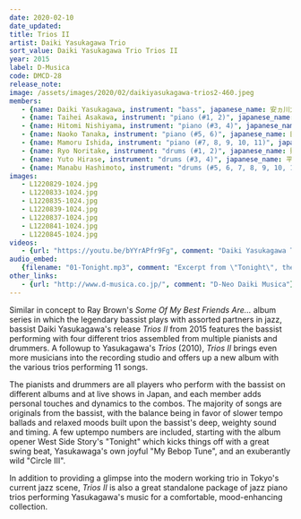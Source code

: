 ```yaml
---
date: 2020-02-10
date_updated: 
title: Trios II
artist: Daiki Yasukagawa Trio
sort_value: Daiki Yasukagawa Trio Trios II
year: 2015
label: D-Musica
code: DMCD-28
release_note: 
image: /assets/images/2020/02/daikiyasukagawa-trios2-460.jpeg
members:
   - {name: Daiki Yasukagawa, instrument: "bass", japanese_name: 安ヵ川大樹, url: "http://daikiyasukagawa.com/"}
   - {name: Taihei Asakawa, instrument: "piano (#1, 2)", japanese_name: 浅川太平, url: "https://taiheiasakawa.wixsite.com/piano"}
   - {name: Hitomi Nishiyama, instrument: "piano (#3, 4)", japanese_name: 西山瞳, url: "http://hitominishiyama.net/"}
   - {name: Naoko Tanaka, instrument: "piano (#5, 6)", japanese_name: 田中菜緒子, url: "http://tanakanaoko.com/"}
   - {name: Mamoru Ishida, instrument: "piano (#7, 8, 9, 10, 11)", japanese_name: 石田衛, url: "http://mamoruishida.blogspot.com/"}
   - {name: Ryo Noritake, instrument: "drums (#1, 2)", japanese_name: 則武諒, url: "http://www.ryonoritake.com/"}
   - {name: Yuto Hirase, instrument: "drums (#3, 4)", japanese_name: 平瀬祐人, url: "https://ameblo.jp/pel-chan/"}
   - {name: Manabu Hashimoto, instrument: "drums (#5, 6, 7, 8, 9, 10, 11)", japanese_name: 橋本学, url: "http://mh-ob.blogspot.com/"}
images: 
   - L1220829-1024.jpg
   - L1220833-1024.jpg
   - L1220835-1024.jpg
   - L1220839-1024.jpg
   - L1220837-1024.jpg
   - L1220841-1024.jpg
   - L1220845-1024.jpg
videos: 
   - {url: "https://youtu.be/bYYrAPfr9Fg", comment: "Daiki Yasukagawa Trio - Trios II"}
audio_embed:
   {filename: "01-Tonight.mp3", comment: "Excerpt from \"Tonight\", the first track on this album:"}
other_links:
   - {url: "http://www.d-musica.co.jp/", comment: "D-Neo Daiki Musica"}
---
```


Similar in concept to Ray Brown's *Some Of My Best Friends Are...* album series in which the legendary bassist plays with assorted partners in jazz, bassist Daiki Yasukagawa's release *Trios II* from 2015 features the bassist performing with four different trios assembled from multiple pianists and drummers. A followup to Yasukagawa's *Trios* (2010), *Trios II* brings even more musicians into the recording studio and offers up a new album with the various trios performing 11 songs.

The pianists and drummers are all players who perform with the bassist on different albums and at live shows in Japan, and each member adds personal touches and dynamics to the combos. The majority of songs are originals from the bassist, with the balance being in favor of slower tempo ballads and relaxed moods built upon the bassist's deep, weighty sound and timing. A few uptempo numbers are included, starting with the album opener West Side Story's "Tonight" which kicks things off with a great swing beat, Yasukawaga's own joyful "My Bebop Tune", and an exuberantly wild "Circle III".

In addition to providing a glimpse into the modern working trio in Tokyo's current jazz scene, *Trios II* is also a great standalone package of jazz piano trios performing Yasukagawa's music for a comfortable, mood-enhancing collection.


